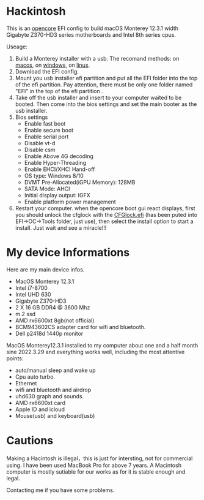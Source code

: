 # Hackintosh

This is an [opencore](https://dortania.github.io/OpenCore-Install-Guide/) EFI config to build macOS Monterey 12.3.1 width Gigabyte Z370-HD3 series motherboards and Intel 8th series cpus.

Useage:

1. Build a Monterey installer with a usb.  The recomand methods: on [macos](https://dortania.github.io/OpenCore-Install-Guide/installer-guide/mac-install.html), on [windows](https://dortania.github.io/OpenCore-Install-Guide/installer-guide/winblows-install.html), on [linux](https://dortania.github.io/OpenCore-Install-Guide/installer-guide/linux-install.html).
2. Download the EFI config.
3. Mount you usb installer efi partition and put all the EFI folder into the top of the efi partition. Pay attention, there must be only one folder named "EFI" in the top of the efi partition .
4. Take off the usb installer and insert to your computer waited to be booted. Then come into the bios settings and set the main booter as the usb installer.
5. Bios settings
   * Enable fast boot
   * Enable secure boot
   * Enable serial port
   * Disable vt-d
   * Disable csm
   * Enable Above 4G decoding
   * Enable Hyper-Threading
   * Enable EHCI/XHCI Hand-off
   * OS type: Windows 8/10
   * DVMT Pre-Allocated(iGPU Memory): 128MB
   * SATA Mode: AHCI
   * Initial display output: IGFX
   * Enable platform power management
6. Restart your computer. when the opencore boot gui react displays, first you should unlock the cfglock with the [CFGlock.efi](https://www.tonymacx86.com/threads/guide-unlocking-cfg-with-opencore-and-cfglock-efi.305163/)  (has been puted into EFI->OC->Tools folder, just use), then select the install option to start a install. Just wait and see a miracle!!!

# My device Informations

Here are my main device infos.

- MacOS Monterey 12.3.1
- Intel i7-8700
- Intel UHD 630
- Gigabyte Z370-HD3
- 2 X 16 GB DDR4 @ 3600 Mhz
- m.2 ssd
- AMD rx6600xt 8gb(not official)
- BCM943602CS adapter card for wifi and bluetooth.
- Dell p2418d 1440p monitor

MacOS Monterey12.3.1 installed to my computer about one and a half month sine 2022.3.29 and everything works well, including the most attentive points:

* auto/manual sleep and wake up
* Cpu auto turbo.
* Ethernet
* wifi and bluetooth and airdrop
* uhd630 graph and sounds.
* AMD rx6600xt card
* Apple ID and icloud
* Mouse(usb) and keyboard(usb)

# Cautions

Making a Hacintosh is illegal，this is just for intersting, not for commercial using. I have been used MacBook Pro for above 7 years. A Macintosh computer is mostly sutiable for our works as for it is stable enough and legal.

Contacting me if you have some problems.
